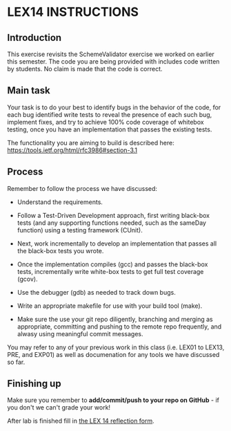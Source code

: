 # LEX14 INSTRUCTIONS

## Introduction

This exercise revisits the SchemeValidator exercise we worked on earlier this semester.
The code you are being provided with includes code written by students.  No claim is made
that the code is correct.


## Main task

Your task is to do your best to identify bugs in the behavior of the code, for each bug identified write tests
to reveal the presence of each such bug, implement fixes, and try to achieve 100% code coverage of whitebox testing, once you have an implementation that passes the existing tests.

The functionality you are aiming to build is described here:  https://tools.ietf.org/html/rfc3986#section-3.1

## Process

Remember to follow the process we have discussed:

- Understand the requirements.

- Follow a Test-Driven Development approach, first writing black-box
tests (and any supporting functions needed, such as the sameDay
function) using a testing framework (CUnit).

- Next, work incrementally to develop an implementation that passes all
the black-box tests you wrote.

- Once the implementation compiles (gcc) and passes the black-box tests,
incrementally write white-box tests to get full test coverage (gcov).

- Use the debugger (gdb) as needed to track down bugs.

- Write an appropriate makefile for use with your build tool (make).

- Make sure the use your git repo diligently, branching and merging
as appropriate, committing and pushing to the remote repo
frequently, and alwasy using meaningful commit messages.

You may refer to any of your previous work in this class (i.e. LEX01
to LEX13, PRE, and EXP01) as well as documenation for any tools we
have discussed so far.

## Finishing up

Make sure you remember to **add/commit/push to your repo on GitHub** - if you don't we can't grade your work!

After lab is finished fill in [the LEX 14 reflection form](https://docs.google.com/forms/d/e/1FAIpQLScIsNPNmunOkHoxvLTzir1K-hz-0DwBHLF-KKYYYUP2739Fjg/viewform?usp=sf_link).
